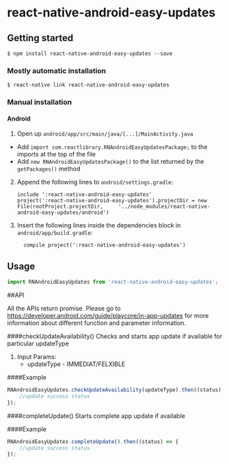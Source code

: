 
# react-native-android-easy-updates

## Getting started

`$ npm install react-native-android-easy-updates --save`

### Mostly automatic installation

`$ react-native link react-native-android-easy-updates`

### Manual installation

#### Android

1. Open up `android/app/src/main/java/[...]/MainActivity.java`
  - Add `import com.reactlibrary.RNAndroidEasyUpdatesPackage;` to the imports at the top of the file
  - Add `new RNAndroidEasyUpdatesPackage()` to the list returned by the `getPackages()` method
2. Append the following lines to `android/settings.gradle`:
  	```
  	include ':react-native-android-easy-updates'
  	project(':react-native-android-easy-updates').projectDir = new File(rootProject.projectDir, 	'../node_modules/react-native-android-easy-updates/android')
  	```
3. Insert the following lines inside the dependencies block in `android/app/build.gradle`:
  	```
      compile project(':react-native-android-easy-updates')
  	```

## Usage
```javascript
import RNAndroidEasyUpdates from 'react-native-android-easy-updates';
```
 ##API
 
 All the APIs return promise. Please go to 
 https://developer.android.com/guide/playcore/in-app-updates
 for more information about different function and parameter information.
 
 ####checkUpdateAvailability()
 Checks and starts app update if available for particular updateType
 1. Input Params:
     - updateType - IMMEDIAT/FELXIBLE
 
 ####Example
 ```javascript
 RNAndroidEasyUpdates.checkUpdateAvailability(updateType).then((status) => {
     //update success status
 });
 ```
 ####completeUpdate()
 Starts complete app update if available
 
 ####Example
 ```javascript
 RNAndroidEasyUpdates.completeUpdate().then((status) => {
     //update success status
 });
 ```
